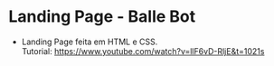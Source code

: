 # Landing Page - Balle Bot

- Landing Page feita em HTML e CSS. <br>
Tutorial: https://www.youtube.com/watch?v=llF6vD-RljE&t=1021s
